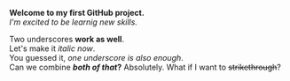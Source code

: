 **Welcome to my first GitHub project.**<br/>
_I'm excited to be learnig new skills._

 
Two underscores __work as well__.  
Let's make it *italic now*.  
You guessed it, _one underscore is also enough_.  
Can we combine **_both of that_?** Absolutely.
What if I want to ~~strikethrough~~?



